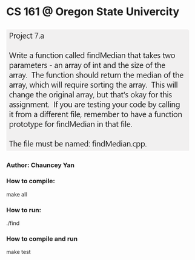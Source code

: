 # CS 161 @ Oregon State Univercity
## ![HW 7a Description](./7a.png)
### Author: Chauncey Yan
### How to compile:

make all

### How to run:

./find

### How to compile and run

make test

